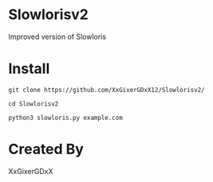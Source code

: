 # Slowlorisv2
Improved version of Slowloris 

# Install 

```
git clone https://github.com/XxGixerGDxX12/Slowlorisv2/
```

```
cd Slowlorisv2
```

```
python3 slowloris.py example.com
```
# Created By

XxGixerGDxX
